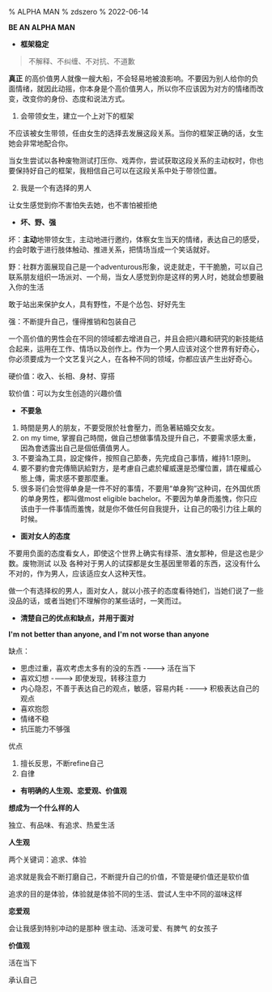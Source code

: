 % ALPHA MAN
% zdszero
% 2022-06-14

**BE AN ALPHA MAN**

* **框架稳定**

> 不解释、不纠缠、不对抗、不道歉

**真正** 的高价值男人就像一艘大船，不会轻易地被浪影响。不要因为别人给你的负面情绪，就因此动摇，你本身是个高价值男人，所以你不应该因为对方的情绪而改变，改变你的身份、态度和说法方式。

1. 会带领女生，建立一个上对下的框架

不应该被女生带领，任由女生的选择去发展这段关系。当你的框架正确的话，女生她会非常地配合你。

当女生尝试以各种废物测试打压你、戏弄你，尝试获取这段关系的主动权时，你也要保持好自己的框架，我相信自己可以在这段关系中处于带领位置。

2. 我是一个有选择的男人

让女生感觉到你不害怕失去她，也不害怕被拒绝

* **坏、野、强**

坏：**主动**地带领女生，主动地进行邀约，体察女生当天的情绪，表达自己的感受，约会时敢于进行肢体触动、推进关系，把情场当成一个笑话就好。

野：社群方面展现自己是一个adventurous形象，说走就走，干干脆脆，可以自己联系朋友组织一场派对、一个局，当女人感觉到你是这样的男人时，她就会想要融入你的生活

敢于站出来保护女人，具有野性，不是个怂包、好好先生

强：不断提升自己，懂得推销和包装自己

一个高价值的男性会在不同的领域都去增进自己，并且会把兴趣和研究的新技能结合起来，运用在工作、情场以及创作上。作为一个男人应该对这个世界有好奇心，你必须要成为一个文艺复兴之人，在各种不同的领域，你都应该产生出好奇心。

硬价值：收入、长相、身材、穿搭

软价值：可以为女生创造的兴趣价值

* **不要急**

1. 時間是男人的朋友，不要受限於社會壓力，而急著結婚交女友。
2. on my time, 掌握自己時間，做自己想做事情及提升自己，不要需求感太重，因為會透露出自己是個低價值男人。
3. 不要淪為工具，設定條件，按照自己節奏，先完成自己事情，維持1:1原則。
4. 要不要約會完傳簡訊給對方，是考慮自己處於權威還是恐懼位置，請在權威心態上傳，需求感不要那麼重。
5. 很多哥们会觉得单身是一件不好的事情，不要用“单身狗”这种词，在外国优质的单身男性，都叫做most eligible bachelor。不要因为单身而羞愧，你只应该由于一件事情而羞愧，就是你不做任何自我提升，让自己的吸引力往上飙的时候。

* **面对女人的态度**

不要用负面的态度看女人，即使这个世界上确实有绿茶、渣女那种，但是这也是少数。废物测试 以及 各种对于男人的试探都是女生基因里带着的东西，这没有什么不对的，作为男人，应该适应女人这种天性。

做一个有选择权的男人，面对女人，就以小孩子的态度看待她们，当她们说了一些没品的话，或者当她们不理解你的某些话时，一笑而过。

* **清楚自己的优点和缺点，并用于面对**

**I'm not better than anyone, and I'm not worse than anyone**

缺点：

* 思虑过重，喜欢考虑太多有的没的东西 ----> 活在当下
* 喜欢幻想 ----> 即使发现，转移注意力
* 内心隐忍，不善于表达自己的观点，敏感，容易内耗 ----> 积极表达自己的观点
* 喜欢抱怨
* 情绪不稳
* 抗压能力不够强

优点

1. 擅长反思，不断refine自己
2. 自律

* **有明确的人生观、恋爱观、价值观**

**想成为一个什么样的人**

独立、有品味、有追求、热爱生活

**人生观**

两个关键词：追求、体验

追求就是我会不断打磨自己，不断提升自己的价值，不管是硬价值还是软价值

追求的目的是体验，体验就是体验不同的生活、尝试人生中不同的滋味这样

**恋爱观**

会让我感到特别冲动的是那种 很主动、活泼可爱、有脾气 的女孩子

**价值观**

活在当下

承认自己
